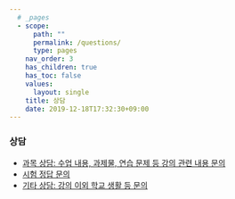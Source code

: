 ```yaml
---
  # _pages
  - scope:
      path: ""
	  permalink: /questions/
      type: pages
	nav_order: 3
	has_children: true
	has_toc: false
    values:
      layout: single
	title: 상담
	date: 2019-12-18T17:32:30+09:00
---
```

### 상담

- [과목 상담: 수업 내용, 과제물, 연습 문제 등 강의 관련 내용 문의](/questions/teachings/)
- [시험 정답 문의](/questions/exams/)
- [기타 상담: 강의 이외 학교 생활 등 문의](/questions/others/)
